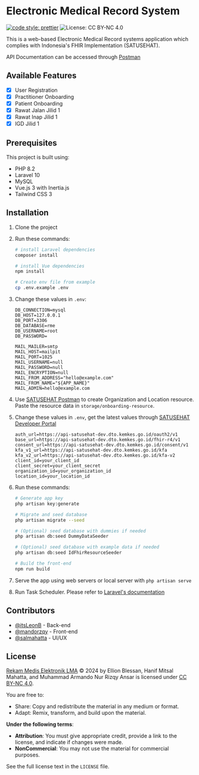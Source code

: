 # Electronic Medical Record System

[![code style: prettier](https://img.shields.io/badge/code_style-prettier-ff69b4.svg?style=flat-square)](https://github.com/prettier/prettier)
![License: CC BY-NC 4.0](https://img.shields.io/badge/License-CC--BY--NC%204.0-lightgrey.svg)

This is a web-based Electronic Medical Record systems application which complies with Indonesia's FHIR Implementation (SATUSEHAT).

API Documentation can be accessed through [Postman](https://documenter.getpostman.com/view/29785588/2s9Yynm4LB)

## Available Features

-   [x] User Registration
-   [x] Practitioner Onboarding
-   [x] Patient Onboarding
-   [x] Rawat Jalan Jilid 1
-   [x] Rawat Inap Jilid 1
-   [x] IGD Jilid 1

## Prerequisites

This project is built using:

-   PHP 8.2
-   Laravel 10
-   MySQL
-   Vue.js 3 with Inertia.js
-   Tailwind CSS 3

## Installation

1. Clone the project
2. Run these commands:
    ```sh
    # install Laravel dependencies
    composer install

    # install Vue dependencies
    npm install

    # Create env file from example
    cp .env.example .env
    ```
3. Change these values in `.env`:

    ```
    DB_CONNECTION=mysql
    DB_HOST=127.0.0.1
    DB_PORT=3306
    DB_DATABASE=rme
    DB_USERNAME=root
    DB_PASSWORD=

    MAIL_MAILER=smtp
    MAIL_HOST=mailpit
    MAIL_PORT=1025
    MAIL_USERNAME=null
    MAIL_PASSWORD=null
    MAIL_ENCRYPTION=null
    MAIL_FROM_ADDRESS="hello@example.com"
    MAIL_FROM_NAME="${APP_NAME}"
    MAIL_ADMIN=hello@example.com
    ```

4. Use [SATUSEHAT Postman](https://www.postman.com/satusehat/workspace/satusehat-public/overview) to create Organization and Location resource. Paste the resource data in `storage/onboarding-resource`.
   
5. Change these values in `.env`, get the latest values through [SATUSEHAT Developer Portal](https://satusehat.kemkes.go.id/platform)
    ```
    auth_url=https://api-satusehat-dev.dto.kemkes.go.id/oauth2/v1
    base_url=https://api-satusehat-dev.dto.kemkes.go.id/fhir-r4/v1
    consent_url=https://api-satusehat-dev.dto.kemkes.go.id/consent/v1
    kfa_v1_url=https://api-satusehat-dev.dto.kemkes.go.id/kfa
    kfa_v2_url=https://api-satusehat-dev.dto.kemkes.go.id/kfa-v2
    client_id=your_client_id
    client_secret=your_client_secret
    organization_id=your_organization_id
    location_id=your_location_id
    ```
6. Run these commands:
    ```sh
    # Generate app key
    php artisan key:generate

    # Migrate and seed database
    php artisan migrate --seed

    # (Optional) seed database with dummies if needed
    php artisan db:seed DummyDataSeeder

    # (Optional) seed database with example data if needed
    php artisan db:seed IdFhirResourceSeeder

    # Build the front-end
    npm run build
    ```
7. Serve the app using web servers or local server with `php artisan serve`
8. Run Task Scheduler. Please refer to [Laravel's documentation](https://laravel.com/docs/10.x/scheduling#running-the-scheduler)

## Contributors

-   [@itsLeonB](https://github.com/itsLeonB) - Back-end
-   [@mandorzqy](https://github.com/mandorzqy) - Front-end
-   [@salmahatta](https://github.com/salmahatta) - UI/UX
   
## License
[Rekam Medis Elektronik LMA](https://github.com/itsLeonB/rekam-medis-elektronik) © 2024 by Ellion Blessan, Hanif Mitsal Mahatta, and Muhammad Armando Nur Rizqy Ansar is licensed under [CC BY-NC 4.0](https://creativecommons.org/licenses/by-nc/4.0/).

You are free to:
- Share: Copy and redistribute the material in any medium or format.
- Adapt: Remix, transform, and build upon the material.

**Under the following terms**:
- **Attribution**: You must give appropriate credit, provide a link to the license, and indicate if changes were made.
- **NonCommercial**: You may not use the material for commercial purposes.

See the full license text in the `LICENSE` file.
